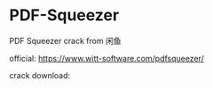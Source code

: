 # PDF-Squeezer
PDF Squeezer crack from 闲鱼

official: https://www.witt-software.com/pdfsqueezer/

crack download: 
